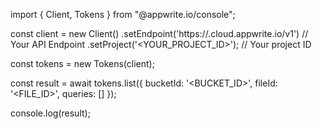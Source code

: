 import { Client, Tokens } from "@appwrite.io/console";

const client = new Client()
    .setEndpoint('https://<REGION>.cloud.appwrite.io/v1') // Your API Endpoint
    .setProject('<YOUR_PROJECT_ID>'); // Your project ID

const tokens = new Tokens(client);

const result = await tokens.list({
    bucketId: '<BUCKET_ID>',
    fileId: '<FILE_ID>',
    queries: []
});

console.log(result);
